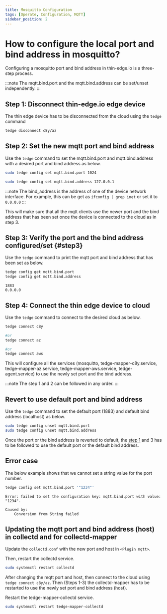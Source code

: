 ```yaml
---
title: Mosquitto Configuration
tags: [Operate, Configuration, MQTT]
sidebar_position: 2
---
```


# How to configure the local port and bind address in mosquitto?

Configuring a mosquitto port and bind address in thin-edge.io is a three-step process.

:::note
The mqtt.bind.port and the mqtt.bind.address can be set/unset independently.
:::

## Step 1: Disconnect thin-edge.io edge device

The thin edge device has to be disconnected from the cloud using the `tedge` command

```sh
tedge disconnect c8y/az
```

## Step 2: Set the new mqtt port and bind address

Use the `tedge` command to set the mqtt.bind.port and mqtt.bind.address with a desired port and bind address as below.

```sh
sudo tedge config set mqtt.bind.port 1024
```

```sh
sudo tedge config set mqtt.bind.address 127.0.0.1
```

:::note
The bind_address is the address of one of the device network interface.
For example, this can be get as `ifconfig | grep inet` or set it to `0.0.0.0`
:::

This will make sure that all the mqtt clients use the newer port and the bind address that
has been set once the device is connected to the cloud as in step 3.

## Step 3: Verify the port and the bind address configured/set {#step3}

Use the `tedge` command to print the mqtt port and bind address that has been set as below.

```sh
tedge config get mqtt.bind.port
tedge config get mqtt.bind.address
```

```text title="Output"
1883
0.0.0.0
```

## Step 4: Connect the thin edge device to cloud

Use the `tedge` command to connect to the desired cloud as below.

```sh
tedge connect c8y

#or
tedge connect az

#or
tedge connect aws
```

This will configure all the services (mosquitto, tedge-mapper-c8y.service, tedge-mapper-az.service,
  tedge-mapper-aws.service, tedge-agent.service) to use the newly set port and the bind address.

:::note
The step 1 and 2 can be followed in any order.
:::

## Revert to use default port and bind address

Use the `tedge` command to set the default port (1883) and default bind address (localhost) as below.

```sh
sudo tedge config unset mqtt.bind.port
sudo tedge config unset mqtt.bind.address
```

Once the port or the bind address is reverted to default, the [step 1](#step3)
and 3 has to be followed to use the default port or the default bind address.

## Error case

The below example shows that we cannot set a string value for the port number.

```sh
tedge config set mqtt.bind.port '"1234"'
```

```text title="Output"
Error: failed to set the configuration key: mqtt.bind.port with value: "1234".

Caused by:
    Conversion from String failed
```

## Updating the mqtt port and bind address (host) in collectd and for collectd-mapper

Update the `collectd.conf` with the new port and host in `<Plugin mqtt>`.

Then, restart the collectd service.

```sh
sudo systemctl restart collectd
```

After changing the mqtt port and host, then connect to the cloud using `tedge connect c8y/az`.
Then (Steps 1-3) the collectd-mapper has to be restarted to use the newly set port and bind address (host).

Restart the tedge-mapper-collectd service.

```sh
sudo systemctl restart tedge-mapper-collectd
```

